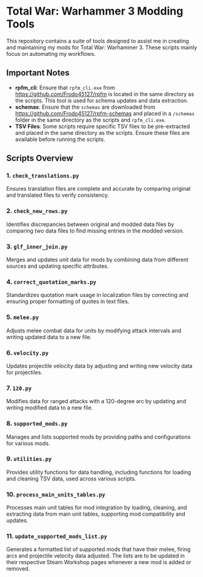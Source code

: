 # Total War: Warhammer 3 Modding Tools

This repository contains a suite of tools designed to assist me in creating and maintaining my mods for Total War: Warhammer 3. These scripts mainly focus on automating my workflows.

## Important Notes

- **rpfm_cli**: Ensure that `rpfm_cli.exe` from https://github.com/Frodo45127/rpfm is located in the same directory as the scripts. This tool is used for schema updates and data extraction.
- **schemas**: Ensure that the `schemas` are downloaded from https://github.com/Frodo45127/rpfm-schemas and placed in a `/schemas` folder in the same directory as the scripts and `rpfm_cli.exe`.
- **TSV Files**: Some scripts require specific TSV files to be pre-extracted and placed in the same directory as the scripts. Ensure these files are available before running the scripts.

## Scripts Overview

### 1. `check_translations.py`
Ensures translation files are complete and accurate by comparing original and translated files to verify consistency.

### 2. `check_new_rows.py`
Identifies discrepancies between original and modded data files by comparing two data files to find missing entries in the modded version.

### 3. `glf_inner_join.py`
Merges and updates unit data for mods by combining data from different sources and updating specific attributes.

### 4. `correct_quotation_marks.py`
Standardizes quotation mark usage in localization files by correcting and ensuring proper formatting of quotes in text files.

### 5. `melee.py`
Adjusts melee combat data for units by modifying attack intervals and writing updated data to a new file.

### 6. `velocity.py`
Updates projectile velocity data by adjusting and writing new velocity data for projectiles.

### 7. `120.py`
Modifies data for ranged attacks with a 120-degree arc by updating and writing modified data to a new file.

### 8. `supported_mods.py`
Manages and lists supported mods by providing paths and configurations for various mods.

### 9. `utilities.py`
Provides utility functions for data handling, including functions for loading and cleaning TSV data, used across various scripts.

### 10. `process_main_units_tables.py`
Processes main unit tables for mod integration by loading, cleaning, and extracting data from main unit tables, supporting mod compatibility and updates.

### 11. `update_supported_mods_list.py`
Generates a formatted list of supported mods that have their melee, firing arcs and projectile velocity data adjusted. The lists are to be updated in their respective Steam Workshop pages whenever a new mod is added or removed.